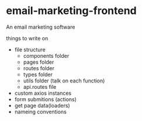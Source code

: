 # email-marketing-frontend

An email marketing software

things to write on

- file structure
  - components folder
  - pages folder
  - routes folder
  - types folder
  - utils folder (talk on each function)
  - api.routes file
- custom axios instances
- form submitions (actions)
- get page data(loaders)
- nameing conventions
